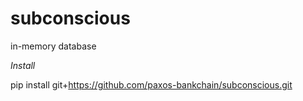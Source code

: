 # subconscious

in-memory database

*Install*

pip install git+https://github.com/paxos-bankchain/subconscious.git

